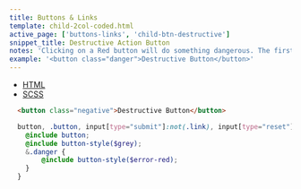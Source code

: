 ```yaml
---
title: Buttons & Links
template: child-2col-coded.html
active_page: ['buttons-links', 'child-btn-destructive']
snippet_title: Destructive Action Button
notes: 'Clicking on a Red button will do something dangerous. The first time you click it, it will give you a confirmation modal. Within a modal, it will be the final action.'
example: '<button class="danger">Destructive Button</button>'
---
```


* [HTML](0)
* [SCSS](1)

```html
  <button class="negative">Destructive Button</button>
```
```scss
  button, .button, input[type="submit"]:not(.link), input[type="reset"], input[type="button"] {
    @include button;
    @include button-style($grey);
    &.danger {
        @include button-style($error-red);
    }
  }
```
